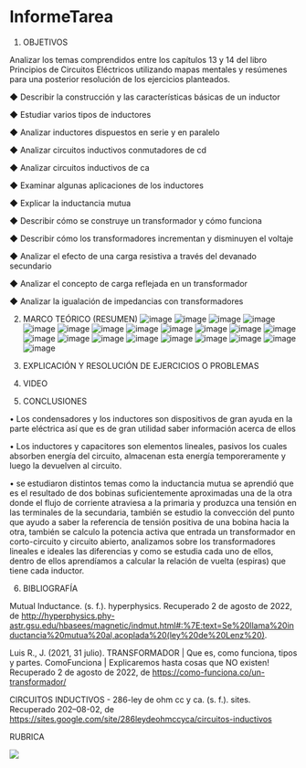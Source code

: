 # InformeTarea


1. OBJETIVOS

Analizar los temas comprendidos entre los capítulos 13 y 14 del libro Principios de Circuitos Eléctricos utilizando mapas mentales y resúmenes para una posterior resolución de los ejercicios planteados.

◆ Describir la construcción y las características básicas de un inductor 

◆ Estudiar varios tipos de inductores

 ◆ Analizar inductores dispuestos en serie y en paralelo
 
 ◆ Analizar circuitos inductivos conmutadores de cd 
 
◆ Analizar circuitos inductivos de ca 

◆ Examinar algunas aplicaciones de los inductores

◆ Explicar la inductancia mutua 

◆ Describir cómo se construye un transformador y cómo funciona 

◆ Describir cómo los transformadores incrementan y disminuyen el voltaje 

◆ Analizar el efecto de una carga resistiva a través del devanado secundario 

◆ Analizar el concepto de carga reflejada en un transformador

 ◆ Analizar la igualación de impedancias con transformadores


2. MARCO TEÓRICO (RESUMEN)
![image](https://user-images.githubusercontent.com/105679480/184358007-2fbdcab9-c565-43d9-821a-1a478a6cb4c6.png)
![image](https://user-images.githubusercontent.com/105679480/184358054-5fac7d4f-82c6-4edf-b2e4-d45b4848fc6a.png)
![image](https://user-images.githubusercontent.com/105679480/184358100-81359f78-d449-4617-92b3-b4fe9c5404dd.png)
![image](https://user-images.githubusercontent.com/105679480/184358150-f1de4fa0-d7e1-4c54-8bc2-eeb98d887fd7.png)
![image](https://user-images.githubusercontent.com/105679480/184358205-80e6defc-7674-42cf-82b4-2ec8b5197edf.png)
![image](https://user-images.githubusercontent.com/105679480/184358254-7763064f-4c7c-447c-a55d-cd1f3a65f62c.png)
![image](https://user-images.githubusercontent.com/105679480/184358305-fb73bfd3-8893-4cfd-8c13-accd3ecb0b22.png)
![image](https://user-images.githubusercontent.com/105679480/184358374-86382f2d-b4e8-41d2-8020-f7e8bab15acd.png)
![image](https://user-images.githubusercontent.com/105679480/184358482-4da8f34a-ad2f-4915-9740-a0af8578048e.png)
![image](https://user-images.githubusercontent.com/105679480/184358535-6056dcf9-2e37-40c8-9b66-565ff61cb355.png)
![image](https://user-images.githubusercontent.com/105679480/184358762-8b7f2267-f756-425c-809a-709990006b3d.png)
![image](https://user-images.githubusercontent.com/105679480/184358791-706fc4e1-2557-4203-ad9d-1959ecc87127.png)
![image](https://user-images.githubusercontent.com/105679480/184358873-dd9282db-3c98-45f9-9355-0b00f9893f6c.png)
![image](https://user-images.githubusercontent.com/105679480/184358921-d7d9983f-96fb-40fc-86c5-903f4161f2c3.png)
![image](https://user-images.githubusercontent.com/105679480/184358985-b35dd3a5-b55b-42bc-b2ed-8e0dd48cc209.png)
![image](https://user-images.githubusercontent.com/105679480/184359016-39fcb52d-1fc9-4f50-a535-2520dab27deb.png)
![image](https://user-images.githubusercontent.com/105679480/184359090-7b8bfdb1-c9ed-493a-826a-1b6b7e964db2.png)
![image](https://user-images.githubusercontent.com/105679480/184359149-7b1ef21c-98b2-4c8f-9c27-2d7026b4e8c6.png)
![image](https://user-images.githubusercontent.com/105679480/184359231-5b693607-e8ab-4799-8f6d-f778b14a7e8e.png)
![image](https://user-images.githubusercontent.com/105679480/184359341-d7b50250-33ef-41d2-b220-8bea8926f465.png)
![image](https://user-images.githubusercontent.com/105679480/184359451-d2e06c9e-949f-42b9-ba60-2fd9de7fd731.png)





3. EXPLICACIÓN Y RESOLUCIÓN DE EJERCICIOS O PROBLEMAS




4. VIDEO



5. CONCLUSIONES


•	Los condensadores y los inductores son dispositivos de gran ayuda en la parte eléctrica así que es de gran utilidad saber información acerca de ellos

•	Los inductores y capacitores son elementos lineales, pasivos los cuales absorben energía del circuito, almacenan esta energía temporeramente y luego la devuelven al circuito.

•	se estudiaron distintos temas como la inductancia mutua se aprendió que es el resultado de dos bobinas suficientemente aproximadas una de la otra donde el flujo de corriente atraviesa a la primaria y produzca una tensión en las terminales de la secundaria, también se estudio la convección del punto que ayudo a saber la referencia de tensión positiva de una bobina hacia la otra, también se calculo la potencia activa que entrada un transformador en corto-circuito y circuito abierto, analizamos sobre los transformadores lineales e ideales las diferencias y como se estudia cada uno de ellos, dentro de ellos aprendíamos a calcular la relación de vuelta (espiras) que tiene cada inductor. 



6. BIBLIOGRAFÍA

Mutual Inductance. (s. f.). hyperphysics. Recuperado 2 de agosto de 2022, de http://hyperphysics.phy-astr.gsu.edu/hbasees/magnetic/indmut.html#:%7E:text=Se%20llama%20inductancia%20mutua%20al,acoplada%20(ley%20de%20Lenz%20).


Luis R., J. (2021, 31 julio). TRANSFORMADOR | Que es, como funciona, tipos y partes. ComoFunciona | Explicaremos hasta cosas que NO existen! Recuperado 2 de agosto de 2022, de https://como-funciona.co/un-transformador/


CIRCUITOS INDUCTIVOS - 286-ley de ohm cc y ca. (s. f.). sites. Recuperado 202–08-02, de https://sites.google.com/site/286leydeohmccyca/circuitos-inductivos






RUBRICA

![](https://github.com/doalulema/InformeTarea/blob/main/Tarea.png)
